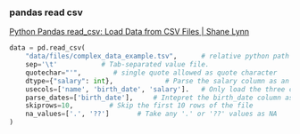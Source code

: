 ###  pandas read csv


[Python Pandas read_csv: Load Data from CSV Files | Shane Lynn](https://www.shanelynn.ie/python-pandas-read_csv-load-data-from-csv-files/ "Python Pandas read_csv: Load Data from CSV Files | Shane Lynn")


 

```python
data = pd.read_csv(
    "data/files/complex_data_example.tsv",      # relative python path to subdirectory
    sep='\t'           # Tab-separated value file.
    quotechar="'",        # single quote allowed as quote character
    dtype={"salary": int},             # Parse the salary column as an integer 
    usecols=['name', 'birth_date', 'salary'].   # Only load the three columns specified.
    parse_dates=['birth_date'],     # Intepret the birth_date column as a date
    skiprows=10,         # Skip the first 10 rows of the file
    na_values=['.', '??']       # Take any '.' or '??' values as NA
)
```
